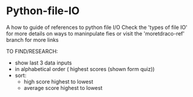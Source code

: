 # Python-file-IO
A how to guide of references to python file I/O
Check the 'types of file IO' for more details on ways to maninpulate fies or 
visit the 'moretdraco-ref' branch for more links


TO FIND/RESEARCH:
- show last 3 data inputs
- in alphabetical order ( highest scores (shown form quiz))
- sort:
    - high score highest to lowest
    - average score highest to lowest
